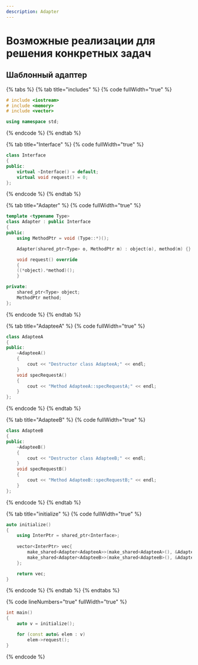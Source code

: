 ```yaml
---
description: Adapter
---
```


# Возможные реализации для решения конкретных задач

## Шаблонный адаптер

{% tabs %}
{% tab title="includes" %}
{% code fullWidth="true" %}
```cpp
# include <iostream>
# include <memory>
# include <vector>

using namespace std;
```
{% endcode %}
{% endtab %}

{% tab title="Interface" %}
{% code fullWidth="true" %}
```cpp
class Interface
{
public:
    virtual ~Interface() = default;
    virtual void request() = 0;
};
```
{% endcode %}
{% endtab %}

{% tab title="Adapter" %}
{% code fullWidth="true" %}
```cpp
template <typename Type>
class Adapter : public Interface
{
public:
    using MethodPtr = void (Type::*)();

    Adapter(shared_ptr<Type> o, MethodPtr m) : object(o), method(m) {}

    void request() override 
    { 
    ((*object).*method)(); 
    }

private:
    shared_ptr<Type> object;
    MethodPtr method;
};
```
{% endcode %}
{% endtab %}

{% tab title="AdapteeA" %}
{% code fullWidth="true" %}
```cpp
class AdapteeA
{
public:
    ~AdapteeA() 
    { 
        cout << "Destructor class AdapteeA;" << endl; 
    }
    void specRequestA() 
    { 
        cout << "Method AdapteeA::specRequestA;" << endl; 
    }
};
```
{% endcode %}
{% endtab %}

{% tab title="AdapteeB" %}
{% code fullWidth="true" %}
```cpp
class AdapteeB
{
public:
    ~AdapteeB() 
    { 
        cout << "Destructor class AdapteeB;" << endl; 
    }
    void specRequestB() 
    { 
        cout << "Method AdapteeB::specRequestB;" << endl; 
    }
};
```
{% endcode %}
{% endtab %}

{% tab title="initialize" %}
{% code fullWidth="true" %}
```cpp
auto initialize()
{
    using InterPtr = shared_ptr<Interface>;
    
    vector<InterPtr> vec{
        make_shared<Adapter<AdapteeA>>(make_shared<AdapteeA>(), &AdapteeA::specRequestA),
        make_shared<Adapter<AdapteeB>>(make_shared<AdapteeB>(), &AdapteeB::specRequestB)
    };

    return vec;
}
```
{% endcode %}
{% endtab %}
{% endtabs %}

{% code lineNumbers="true" fullWidth="true" %}
```cpp
int main()
{
    auto v = initialize();

    for (const auto& elem : v)
        elem->request();
}
```
{% endcode %}
